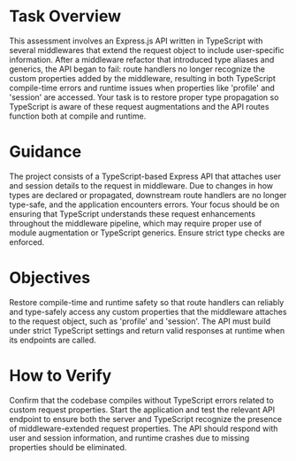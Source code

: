 # Task Overview

This assessment involves an Express.js API written in TypeScript with several middlewares that extend the request object to include user-specific information. After a middleware refactor that introduced type aliases and generics, the API began to fail: route handlers no longer recognize the custom properties added by the middleware, resulting in both TypeScript compile-time errors and runtime issues when properties like 'profile' and 'session' are accessed. Your task is to restore proper type propagation so TypeScript is aware of these request augmentations and the API routes function both at compile and runtime.

# Guidance

The project consists of a TypeScript-based Express API that attaches user and session details to the request in middleware. Due to changes in how types are declared or propagated, downstream route handlers are no longer type-safe, and the application encounters errors. Your focus should be on ensuring that TypeScript understands these request enhancements throughout the middleware pipeline, which may require proper use of module augmentation or TypeScript generics. Ensure strict type checks are enforced.

# Objectives

Restore compile-time and runtime safety so that route handlers can reliably and type-safely access any custom properties that the middleware attaches to the request object, such as 'profile' and 'session'. The API must build under strict TypeScript settings and return valid responses at runtime when its endpoints are called.

# How to Verify

Confirm that the codebase compiles without TypeScript errors related to custom request properties. Start the application and test the relevant API endpoint to ensure both the server and TypeScript recognize the presence of middleware-extended request properties. The API should respond with user and session information, and runtime crashes due to missing properties should be eliminated.